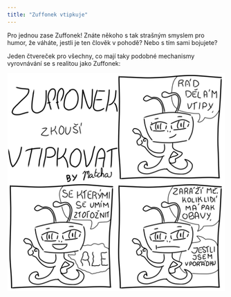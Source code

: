 ```yaml
---
title: "Zuffonek vtipkuje"
---
```

<!--begin_excerpt-->
Pro jednou zase Zuffonek! Znáte někoho s tak strašným smyslem pro humor, že váháte, jestli je ten člověk v pohodě? Nebo s tím sami bojujete? 
<!--end_excerpt-->

Jeden čtvereček pro všechny, co mají taky podobné mechanismy vyrovnávání se s realitou jako Zuffonek: 

![z_vtipy](/assets/img/zuffonek/z_19.png)

